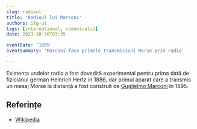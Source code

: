 ```yaml
---
slug: radioul
title: 'Radioul lui Marconi'
authors: ilg-ul
tags: [international, comunicatii]
date: 2023-10-30T07:35

eventDate: '1895'
eventSummary: 'Marconi face primele transmisiuni Morse prin radio'

---
```


Existența undelor radio a fost dovedită experimental pentru prima dată de
fizicianul german Heinrich Hertz in 1886, dar primul aparat care a transmis un
mesaj Morse la distanță a fost construit de
[Guglielmo Marconi](https://en.wikipedia.org/wiki/Guglielmo_Marconi)
în 1895.

<!-- truncate -->

## Referințe

- [Wikipedia](https://en.wikipedia.org/wiki/Radio#History)
